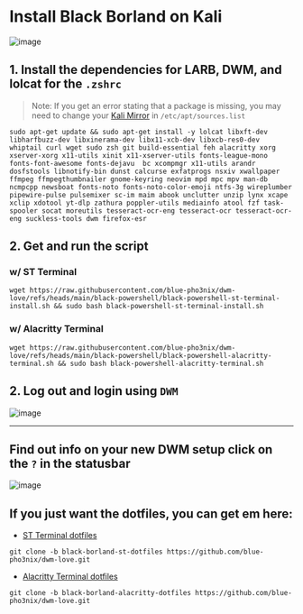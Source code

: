 # Install Black Borland on Kali

![image](https://github.com/user-attachments/assets/b1c1bb27-52ed-4f30-a8c0-925f596df899)

## 1. Install the dependencies for LARB, DWM, and lolcat for the `.zshrc`
> Note: If you get an error stating that a package is missing, you may need to change your [Kali Mirror](https://cdimage.kali.org/README?mirrorlist) in `/etc/apt/sources.list`  
```
sudo apt-get update && sudo apt-get install -y lolcat libxft-dev libharfbuzz-dev libxinerama-dev libx11-xcb-dev libxcb-res0-dev whiptail curl wget sudo zsh git build-essential feh alacritty xorg xserver-xorg x11-utils xinit x11-xserver-utils fonts-league-mono  fonts-font-awesome fonts-dejavu  bc xcompmgr x11-utils arandr dosfstools libnotify-bin dunst calcurse exfatprogs nsxiv xwallpaper ffmpeg ffmpegthumbnailer gnome-keyring neovim mpd mpc mpv man-db ncmpcpp newsboat fonts-noto fonts-noto-color-emoji ntfs-3g wireplumber pipewire-pulse pulsemixer sc-im maim abook unclutter unzip lynx xcape xclip xdotool yt-dlp zathura poppler-utils mediainfo atool fzf task-spooler socat moreutils tesseract-ocr-eng tesseract-ocr tesseract-ocr-eng suckless-tools dwm firefox-esr
```

## 2. Get and run the script

### w/ ST Terminal

```
wget https://raw.githubusercontent.com/blue-pho3nix/dwm-love/refs/heads/main/black-powershell/black-powershell-st-terminal-install.sh && sudo bash black-powershell-st-terminal-install.sh
```

### w/ Alacritty Terminal

```
wget https://raw.githubusercontent.com/blue-pho3nix/dwm-love/refs/heads/main/black-powershell/black-powershell-alacritty-terminal.sh && sudo bash black-powershell-alacritty-terminal.sh
```

## 2. Log out and login using `DWM`

![image](https://github.com/user-attachments/assets/962e46d6-903b-499b-a6b9-9ae2094cf3a4)

--- 

## Find out info on your new DWM setup click on the `?` in the statusbar

![image](https://github.com/user-attachments/assets/35a1a856-4789-4bf9-8c2c-8700093652b9)


## If you just want the dotfiles, you can get em here:
- [ST Terminal dotfiles](https://github.com/blue-pho3nix/dwm-love/tree/black-borland-st-dotfiles)

```
git clone -b black-borland-st-dotfiles https://github.com/blue-pho3nix/dwm-love.git
```

- [Alacritty Terminal dotfiles](https://github.com/blue-pho3nix/dwm-love/tree/black-borland-alacritty-dotfiles)

```
git clone -b black-borland-alacritty-dotfiles https://github.com/blue-pho3nix/dwm-love.git
```
